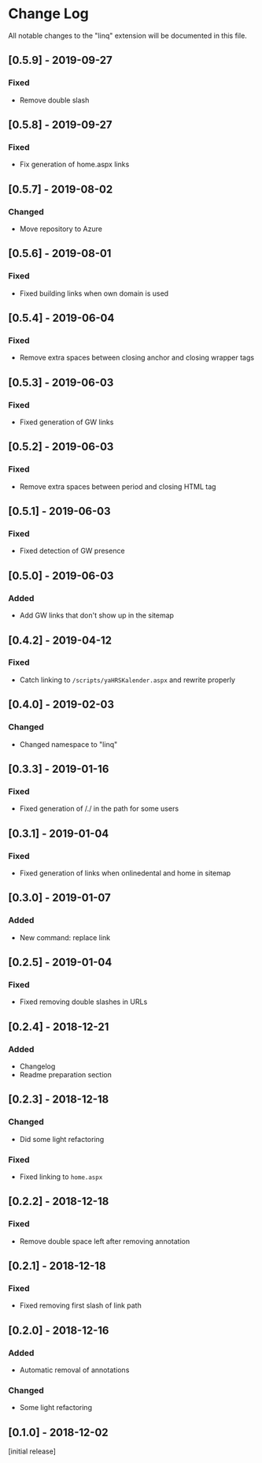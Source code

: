 # Change Log
All notable changes to the "linq" extension will be documented in this file.

## [0.5.9] - 2019-09-27
### Fixed
- Remove double slash

## [0.5.8] - 2019-09-27
### Fixed
- Fix generation of home.aspx links

## [0.5.7] - 2019-08-02
### Changed
- Move repository to Azure

## [0.5.6] - 2019-08-01
### Fixed
- Fixed building links when own domain is used

## [0.5.4] - 2019-06-04
### Fixed
- Remove extra spaces between closing anchor and closing wrapper tags

## [0.5.3] - 2019-06-03
### Fixed
- Fixed generation of GW links

## [0.5.2] - 2019-06-03
### Fixed
- Remove extra spaces between period and closing HTML tag

## [0.5.1] - 2019-06-03
### Fixed
- Fixed detection of GW presence

## [0.5.0] - 2019-06-03
### Added
- Add GW links that don't show up in the sitemap

## [0.4.2] - 2019-04-12
### Fixed
- Catch linking to `/scripts/yaHRSKalender.aspx` and rewrite properly

## [0.4.0] - 2019-02-03
### Changed
- Changed namespace to "linq"

## [0.3.3] - 2019-01-16
### Fixed
- Fixed generation of /./ in the path for some users

## [0.3.1] - 2019-01-04
### Fixed
- Fixed generation of links when onlinedental and home in sitemap

## [0.3.0] - 2019-01-07
### Added
- New command: replace link

## [0.2.5] - 2019-01-04
### Fixed
- Fixed removing double slashes in URLs

## [0.2.4] - 2018-12-21
### Added
- Changelog
- Readme preparation section

## [0.2.3] - 2018-12-18
### Changed
- Did some light refactoring

### Fixed
- Fixed linking to `home.aspx`

## [0.2.2] - 2018-12-18
### Fixed
- Remove double space left after removing annotation

## [0.2.1] - 2018-12-18
### Fixed
- Fixed removing first slash of link path

## [0.2.0] - 2018-12-16
### Added
- Automatic removal of annotations

### Changed
- Some light refactoring

## [0.1.0] - 2018-12-02
[initial release]